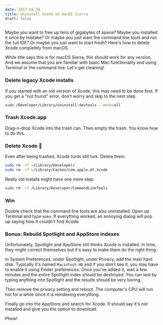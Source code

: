 ```yaml
---
date: 2017-04-30
title: Uninstall Xcode on macOS Sierra
draft: false
---
```


Maybe you want to free up tens of gigabytes of space? Maybe you installed it once by mistake? Or maybe you just want the command line tools and not the full IDE? Or maybe you just want to start fresh? Here's how to delete Xcode completely from macOS.<!--more-->

While title says this is for macOS Sierra, this should work for any version. And we assume that you are familiar with basic Mac functionality and using Terminal or the command line. Let's get cleaning!

### Delete legacy Xcode installs

If you started with an old version of Xcode, this may need to be done first. If you get a "not found" error, don't worry and skip to the next step.

```bash
sudo /Developer/Library/uninstall-devtools --mode=all
```

### Trash Xcode.app

Drag-n-drop Xcode into the trash can. Then empty the trash. You know how to do this.

### Delete Xcode 💩

Even after being trashed, Xcode turds still lurk. Delete them.

```bash
sudo rm -rf ~/Library/Developer/
sudo rm -rf ~/Library/Caches/com.apple.dt.Xcode
```

Really old installs might have one more step:

```bash
sudo rm -rf /Library/Developer/CommandLineTools
```

### Win

Double check that the command line tools are also uninstalled. Open up Terminal and type `make`. If everything worked, an annoying dialog will pop up saying how it couldn't find Xcode.

### Bonus: Rebuild Spotlight and AppStore indexes

Unfortunately, Spotlight and AppStore still thinks Xcode is installed. In time, they might correct themselves but it's easy to make them do the right thing.

In System Preferences, under Spotlight, under Privacy, add the main hard disk. Typically it's named `Macintosh HD` and if you don't see it, you may have to enable it using Finder preferences. Once you've added it, wait a few minutes and the entire Spotlight index should be destroyed. You can test by typing anything into Spotlight and the results should be very boring.

Then remove the privacy setting and reboot. The computer's CPU will run hot for a while since it is reindexing everything.

Finally go into the AppStore and search for Xcode. It should say it's not installed and give you the option to download.

Phew!

